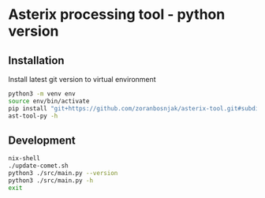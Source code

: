 # Asterix processing tool - python version

## Installation

Install latest git version to virtual environment

```bash
python3 -m venv env
source env/bin/activate
pip install "git+https://github.com/zoranbosnjak/asterix-tool.git#subdirectory=ast-tool-py"
ast-tool-py -h
```

## Development

```bash
nix-shell
./update-comet.sh
python3 ./src/main.py --version
python3 ./src/main.py -h
exit
```

